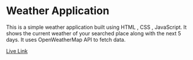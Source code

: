 # Weather Application

This is a simple weather application built using HTML , CSS , JavaScript.
It shows the current weather of your searched place along with the next 5 days. It uses OpenWeatherMap API to fetch data.

[Live Link](https://ekanshagarwal.github.io/Weather-App/)
